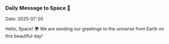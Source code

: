 ### Daily Message to Space 🌌
Date: 2025-07-20

Hello, Space! 🌍 We are sending our greetings to the universe from Earth on this beautiful day!
